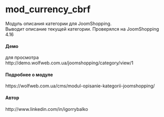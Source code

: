 # mod_currency_cbrf
Модуль описания категории для JoomShopping.<br />
Выводит описание текущей категории. Проверялся на JoomShopping 4.16<br />
<h4>Демо</h4>
для просмотра http://demo.wolfweb.com.ua/joomshopping/category/view/1
<h4>Подробнее о модуле</h4>
https://wolfweb.com.ua/cms/modul-opisanie-kategorii-joomshopping/
<h4>Автор</h4>
http://www.linkedin.com/in/igorrybalko
